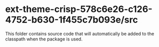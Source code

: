# ext-theme-crisp-578c6e26-c126-4752-b630-1f455c7b093e/src

This folder contains source code that will automatically be added to the classpath when
the package is used.
